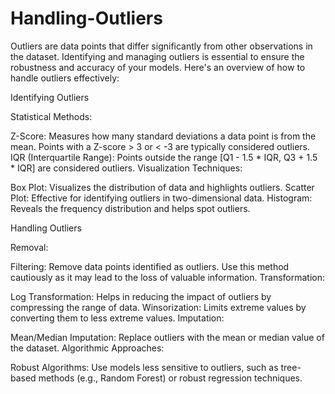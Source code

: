 # Handling-Outliers

Outliers are data points that differ significantly from other observations in the dataset. Identifying and managing outliers is essential to ensure the robustness and accuracy of your models. Here's an overview of how to handle outliers effectively:


Identifying Outliers

Statistical Methods:

Z-Score: Measures how many standard deviations a data point is from the mean. Points with a Z-score > 3 or < -3 are typically considered outliers.
IQR (Interquartile Range): Points outside the range [Q1 - 1.5 * IQR, Q3 + 1.5 * IQR] are considered outliers.
Visualization Techniques:

Box Plot: Visualizes the distribution of data and highlights outliers.
Scatter Plot: Effective for identifying outliers in two-dimensional data.
Histogram: Reveals the frequency distribution and helps spot outliers.

Handling Outliers

Removal:

Filtering: Remove data points identified as outliers. Use this method cautiously as it may lead to the loss of valuable information.
Transformation:

Log Transformation: Helps in reducing the impact of outliers by compressing the range of data.
Winsorization: Limits extreme values by converting them to less extreme values.
Imputation:

Mean/Median Imputation: Replace outliers with the mean or median value of the dataset.
Algorithmic Approaches:

Robust Algorithms: Use models less sensitive to outliers, such as tree-based methods (e.g., Random Forest) or robust regression techniques.
